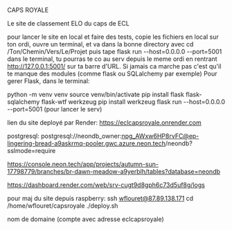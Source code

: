 CAPS ROYALE

Le site de classement ELO du caps de ECL

pour lancer le site en local et faire des tests, copie les fichiers en local sur ton ordi, ouvre un terminal, et va dans la bonne directory avec cd /Ton/Chemin/Vers/Le/Projet
puis tape flask run --host=0.0.0.0 --port=5001 dans le terminal, tu pourras te co au serv depuis le meme ordi en rentrant http://127.0.0.1:5001/ sur ta barre d'URL.
Si jamais ca marche pas c'est qu'il te manque des modules (comme flask ou SQLalchemy par exemple)
Pour gerer Flask, dans le terminal:

python -m venv venv
source venv/bin/activate
pip install flask flask-sqlalchemy flask-wtf werkzeug
pip install werkzeug
flask run --host=0.0.0.0 --port=5001    (pour lancer le serv)



lien du site deployé par Render: https://eclcapsroyale.onrender.com

postgresql: postgresql://neondb_owner:npg_AWxw6HP8rvFC@ep-lingering-bread-a9askrmq-pooler.gwc.azure.neon.tech/neondb?sslmode=require

https://console.neon.tech/app/projects/autumn-sun-17798779/branches/br-dawn-meadow-a9yerblh/tables?database=neondb

https://dashboard.render.com/web/srv-cugt9d8gph6c73d5uf8g/logs


pour maj du site depuis raspberry:
ssh wflouret@87.89.138.171
cd /home/wflouret/capsroyale
./deploy.sh

nom de domaine (compte avec adresse eclcapsroyale)


